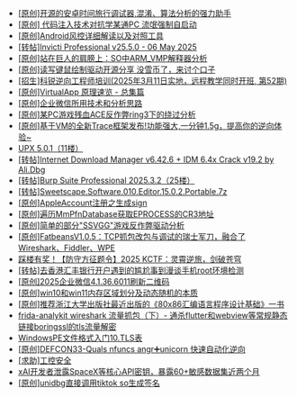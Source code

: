 + [[原创]开源的安卓时间旅行调试器,混淆、算法分析的强力助手](https://bbs.kanxue.com/thread-286457.htm)
+ [[原创] 代码注入技术对抗学某通PC 流氓强制自启动](https://bbs.kanxue.com/thread-286770.htm)
+ [[原创]Android风控详细解读以及对照工具](https://bbs.kanxue.com/thread-286120.htm)
+ [[转帖]Invicti Professional v25.5.0 - 06 May 2025](https://bbs.kanxue.com/thread-286771.htm)
+ [[原创]站在巨人的肩膀上：SO中ARM_VMP解释器分析](https://bbs.kanxue.com/thread-286451.htm)
+ [[原创]读写键鼠绘制驱动开源分享 没雪币了，来讨个口子](https://bbs.kanxue.com/thread-286756.htm)
+ [[招生]科锐逆向工程师培训(2025年3月11日实地，远程教学同时开班, 第52期)](https://bbs.kanxue.com/thread-51839.htm)
+ [[原创]VirtualApp 原理速览 - 总集篇](https://bbs.kanxue.com/thread-286728.htm)
+ [[原创]企业微信所用技术和分析思路](https://bbs.kanxue.com/thread-267779.htm)
+ [[原创]某PC游戏残血ACE反作弊ring3下的绕过分析](https://bbs.kanxue.com/thread-284667.htm)
+ [[原创]基于VM的全新Trace框架发布!功能强大,一分钟1.5g，提高你的逆向体验~](https://bbs.kanxue.com/thread-285471.htm)
+ [UPX 5.0.1（11楼）](https://bbs.kanxue.com/thread-279367.htm)
+ [[转帖]Internet Download Manager v6.42.6 + IDM 6.4x Crack v19.2 by Ali.Dbg](https://bbs.kanxue.com/thread-281044.htm)
+ [[转帖]Burp Suite Professional 2025.3.2（25楼）](https://bbs.kanxue.com/thread-280744.htm)
+ [[转帖]Sweetscape.Software.010.Editor.15.0.2.Portable.7z](https://bbs.kanxue.com/thread-286309.htm)
+ [[原创]AppleAccount注册之生成sign](https://bbs.kanxue.com/thread-285959.htm)
+ [[原创]遍历MmPfnDatabase获取EPROCESS的CR3地址](https://bbs.kanxue.com/thread-286598.htm)
+ [[原创]简单的部分"SSVGG"游戏反作弊驱动分析](https://bbs.kanxue.com/thread-286409.htm)
+ [[原创]FatbeansV1.0.5：TCP抓包改包与调试的瑞士军刀，融合了Wireshark、Fiddler、WPE](https://bbs.kanxue.com/thread-284571.htm)
+ [踩楼有奖！【防守方征题令】2025 KCTF：灵霄逆旅，剑破苍穹](https://bbs.kanxue.com/thread-286311.htm)
+ [[转帖]去香港汇丰银行开户遇到的尴尬事到漫谈手机root环境检测](https://bbs.kanxue.com/thread-285754.htm)
+ [[原创]2025企业微信4.1.36.6011刷新二维码](https://bbs.kanxue.com/thread-286472.htm)
+ [[原创]win10和win11内存区域划分及动态随机的本质](https://bbs.kanxue.com/thread-282299.htm)
+ [[原创]推荐浙江大学出版社最近出版的《80x86汇编语言程序设计基础》一书](https://bbs.kanxue.com/thread-286774.htm)
+ [frida-analykit   wireshark 流量抓包（下）- 通杀flutter和webview等常规静态链接boringssl的tls流量解密](https://bbs.kanxue.com/thread-286620.htm)
+ [WindowsPE文件格式入门10.TLS表](https://bbs.kanxue.com/thread-286699.htm)
+ [[原创]DEFCON33-Quals nfuncs angr➕unicorn 快速自动化逆向](https://bbs.kanxue.com/thread-286773.htm)
+ [[求助]工控安全](https://bbs.kanxue.com/thread-286606.htm)
+ [xAI开发者泄露SpaceX等核心API密钥，暴露60+敏感数据集近两个月](https://bbs.kanxue.com/thread-286775.htm)
+ [[原创]unidbg直接调用tiktok so生成签名](https://bbs.kanxue.com/thread-285623.htm)
